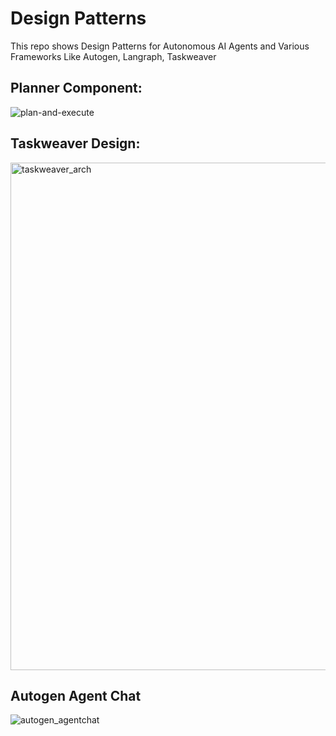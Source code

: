 # Design Patterns
This repo shows Design Patterns for Autonomous AI Agents and Various Frameworks Like Autogen, Langraph, Taskweaver

## Planner Component:
![plan-and-execute](https://github.com/NisaarAgharia/Design-AI-Agents/assets/22457544/4361972e-acaa-427a-96c7-37d842c42448)

## Taskweaver Design:
<img width="812" alt="taskweaver_arch" src="https://github.com/NisaarAgharia/AI-Agents/assets/22457544/0157a33b-a50e-4990-bbe5-c2c5c104d856">

## Autogen Agent Chat
![autogen_agentchat](https://github.com/NisaarAgharia/AI-Agents/assets/22457544/1cd7ba29-2ad5-4fa6-94b2-c5e45a6c7eb9)
